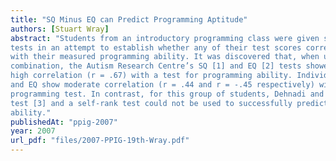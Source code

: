 ```yaml
---
title: "SQ Minus EQ can Predict Programming Aptitude"
authors: [Stuart Wray]
abstract: "Students from an introductory programming class were given several
tests in an attempt to establish whether any of their test scores correlated well
with their measured programming ability. It was discovered that, when used in
combination, the Autism Research Centre’s SQ [1] and EQ [2] tests showed a
high correlation (r = .67) with a test for programming ability. Individually, SQ
and EQ show moderate correlation (r = .44 and r = -.45 respectively) with this
programming test. In contrast, for this group of students, Dehnadi and Bornat’s
test [3] and a self-rank test could not be used to successfully predict programming
ability."
publishedAt: "ppig-2007"
year: 2007
url_pdf: "files/2007-PPIG-19th-Wray.pdf"
---
```

